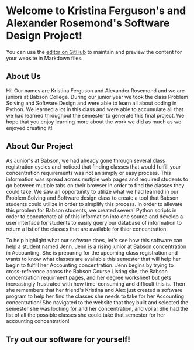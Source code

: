 # Welcome to Kristina Ferguson's and Alexander Rosemond's Software Design Project!

You can use the [editor on GitHub](https://github.com/kferguson2/Term_Project/edit/main/README.md) to maintain and preview the content for your website in Markdown files.

## About Us

Hi! Our names are Kristina Ferguson and Alexander Rosemond and we are juniors at Babson College. During our junior year we took the class Problem Solving and Software Design and were able to learn all about coding in Python. We learned a lot in this class and were able to accumulate all that we had learned throughout the semester to generate this final project. We hope that you enjoy learning more about the work we did as much as we enjoyed creating it!

## About Our Project

As Junior's at Babson, we had already gone through several class registration cycles and noticed that finding classes that would fulfill your concentration requirements was not an simply or easy process. This information was spread across mutiple web pages and required students to go between mutiple tabs on their browser in order to find the classes they could take. We saw an opportunity to utilize what we had learned in our Problem Solving and Software design class to create a tool that Babson students could utilize in order to simplify this process. In order to allevate this problem for Babson students, we created several Python scripts in order to concatenate all of this information into one source and develop a user interface for students to easily query our database of information to return a list of the classes that are available for thier concentration. 

To help highlight what our software does, let's see how this software can help a student named Jenn. Jenn is a rising junior at Babson concentration in Accounting. She is preparing for the upcoming class registration and wants to know what classes are available this semester that will help her begin to fulfill her Accounting concentration. Jenn begins by trying to cross-reference across the Babson Course Listing site, the Babson concentration requirment pages, and her degree worksheet but gets increasingly frustrated with how time-consuming and difficult this is. Then she remembers that her friend's Kristina and Alex just created a software program to help her find the classes she needs to take for her Accounting concentration! She navigated to the website that they built and selected the semester she was looking for and her concentration, and voila! She had the list of all the possible classes she could take that semester for her accounting concentration!

## Try out our software for yourself!

